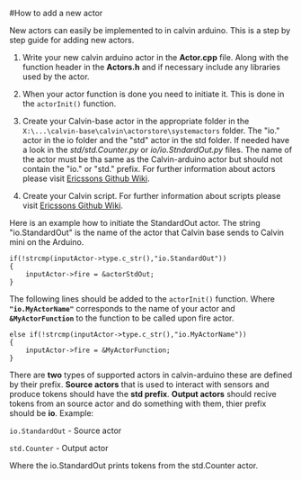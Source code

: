 #How to add a new actor

New actors can easily be implemented to in calvin arduino. This is a step by step guide for adding new actors.

1. Write your new calvin arduino actor in the **Actor.cpp** file. Along with the function header in the **Actors.h** and if necessary include any libraries used by the actor.

2. When your actor function is done you need to initiate it. This is done in the `actorInit()` function.
3. Create your Calvin-base actor in the appropriate folder in the `X:\...\calvin-base\calvin\actorstore\systemactors` folder. The "io." actor in the io folder and the "std" actor in the std folder. If needed have a look in the *std/std.Counter.py* or *io/io.StndardOut.py* files. The name of the actor must be tha same as the Calvin-arduino actor but should not contain the "io." or "std." prefix. For further information about actors please visit [Ericssons Github Wiki](https://github.com/EricssonResearch/calvin-base/wiki/Actors).
4. Create your Calvin script. For further information about scripts please visit [Ericssons Github Wiki](https://github.com/EricssonResearch/calvin-base/wiki/Applications). 

Here is an example how to initiate the StandardOut actor. The string "io.StandardOut" is the name of the actor that Calvin base sends to Calvin mini on the Arduino. 


    if(!strcmp(inputActor->type.c_str(),"io.StandardOut"))
    {
    	inputActor->fire = &actorStdOut;
    }

The following lines should be added to the `actorInit()` function. Where **`"io.MyActorName"`** corresponds to the name of your actor and **`&MyActorFunction`** to the function to be called upon fire actor. 

    else if(!strcmp(inputActor->type.c_str(),"io.MyActorName"))
    {
    	inputActor->fire = &MyActorFunction;
    }


There are **two** types of supported actors in calvin-arduino these are defined by their prefix. **Source actors** that is used to interact with sensors and produce tokens should have the **std prefix**. **Output actors** should recive tokens from an source actor and do something with them, thier prefix should be **io**. Example:

`io.StandardOut` - Source actor

`std.Counter` - Output actor

Where the io.StandardOut prints tokens from the std.Counter actor.